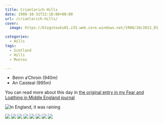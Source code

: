 ```yaml
---
title: Crianlarich Hills
date: 1998-10-31T22:10:00+00:00
url: /crianlarich-hills/
cover: 
  image: https://blogstouks01.z33.web.core.windows.net/1998/10/2013_03_04_22_23_49.jpg

categories:
  - Hills
tags:
  - Scotland
  - Hills
  - Munros

---
```


- Beinn a’Chroin (940m)
- An Caisteal (995m)

You can read more about this day in [the original entry in my Fear and Loathing in Middle England journal](https://falime.iannelson.uk/docs/journal/1998-10/19981031/)

![In England, it was raining](https://blogstouks01.z33.web.core.windows.net/2023/08/journeyrdh1_12947228_o.jpg)

![](https://blogstouks01.z33.web.core.windows.net/2023/08/2013_03_04_22_23_51.jpg)
![](https://blogstouks01.z33.web.core.windows.net/2023/08/2013_03_04_22_23_30.jpg)
![](https://blogstouks01.z33.web.core.windows.net/2023/08/2013_03_04_22_23_35.jpg)
![](https://blogstouks01.z33.web.core.windows.net/2023/08/2013_03_04_22_23_37.jpg)
![](https://blogstouks01.z33.web.core.windows.net/2023/08/2013_03_04_22_23_41.jpg)
![](https://blogstouks01.z33.web.core.windows.net/2023/08/2013_03_04_22_23_45.jpg)
![](https://blogstouks01.z33.web.core.windows.net/2023/08/2013_03_04_22_23_47.jpg)
![](https://blogstouks01.z33.web.core.windows.net/1998/10/2013_03_04_22_23_49-1.jpg)
